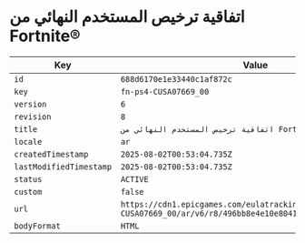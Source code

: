 # اتفاقية ترخيص المستخدم النهائي من Fortnite®

| Key | Value |
| --- | ----- |
| `id` | `688d6170e1e33440c1af872c` |
| `key` | `fn-ps4-CUSA07669_00` |
| `version` | `6` |
| `revision` | `8` |
| `title` | `اتفاقية ترخيص المستخدم النهائي من Fortnite®` |
| `locale` | `ar` |
| `createdTimestamp` | `2025-08-02T00:53:04.735Z` |
| `lastModifiedTimestamp` | `2025-08-02T00:53:04.735Z` |
| `status` | `ACTIVE` |
| `custom` | `false` |
| `url` | `https://cdn1.epicgames.com/eulatracking-download/fn-ps4-CUSA07669_00/ar/v6/r8/496bb8e4e10e80417820ef4ce633846b.pdf` |
| `bodyFormat` | `HTML` |
